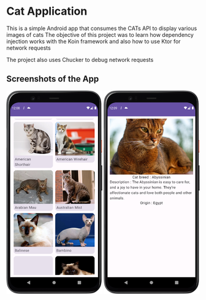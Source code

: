 # Cat Application

This is a simple Android app that consumes the CATs API to display various images of cats
The objective of this project was to learn how dependency injection works  with the Koin 
framework and also how to use Ktor for network requests

The project also uses Chucker to debug network requests


## Screenshots of the App

<img src="screenshots/screenshot1.png" width="250"/> <img src="screenshots/screenshot2.png" width="250"/>


